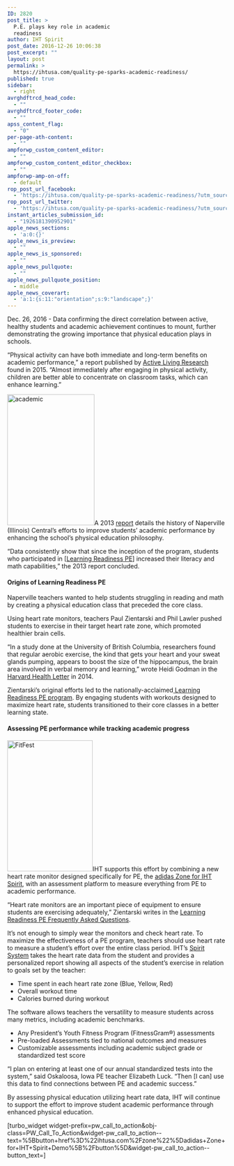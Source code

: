 ```yaml
---
ID: 2820
post_title: >
  P.E. plays key role in academic
  readiness
author: IHT Spirit
post_date: 2016-12-26 10:06:38
post_excerpt: ""
layout: post
permalink: >
  https://ihtusa.com/quality-pe-sparks-academic-readiness/
published: true
sidebar:
  - right
avrghdftrcd_head_code:
  - ""
avrghdftrcd_footer_code:
  - ""
apss_content_flag:
  - "0"
per-page-ath-content:
  - ""
ampforwp_custom_content_editor:
  - ""
ampforwp_custom_content_editor_checkbox:
  - ""
ampforwp-amp-on-off:
  - default
rop_post_url_facebook:
  - 'https://ihtusa.com/quality-pe-sparks-academic-readiness/?utm_source=ReviveOldPost&utm_medium=social&utm_campaign=ReviveOldPost'
rop_post_url_twitter:
  - 'https://ihtusa.com/quality-pe-sparks-academic-readiness/?utm_source=ReviveOldPost&utm_medium=social&utm_campaign=ReviveOldPost'
instant_articles_submission_id:
  - "1926181390952901"
apple_news_sections:
  - 'a:0:{}'
apple_news_is_preview:
  - ""
apple_news_is_sponsored:
  - ""
apple_news_pullquote:
  - ""
apple_news_pullquote_position:
  - middle
apple_news_coverart:
  - 'a:1:{s:11:"orientation";s:9:"landscape";}'
---
```

<span style="font-weight: 400;">Dec. 26, 2016 - </span>Data confirming the direct correlation between active, healthy students and academic achievement continues to mount, further demonstrating the growing importance that physical education plays in schools.

<span style="font-weight: 400;">“Physical activity can have both immediate and long-term benefits on academic performance,” a report published by </span><a href="http://activelivingresearch.org/sites/default/files/ALR_Brief_ActiveEducation_Jan2015.pdf"><span style="font-weight: 400;">Active Living Research</span></a><span style="font-weight: 400;"> found in 2015. “Almost immediately after engaging in physical activity, children are better able to concentrate on classroom tasks, which can enhance learning.”</span><!--more-->

<span style="font-weight: 400;"><a href="https://ihtusa.com/wp-content/uploads/2016/12/Hewitt-0429.jpg"><img class="alignright wp-image-2821 size-medium" src="https://ihtusa.com/wp-content/uploads/2016/12/Hewitt-0429-200x300.jpg" alt="academic" width="200" height="300" /></a>A 2013 </span><a href="http://iphionline.org/pdf/P.E._Case_Study_Naperville.pdf"><span style="font-weight: 400;">report</span></a><span style="font-weight: 400;"> details the history of Naperville (Illinois) Central’s efforts to improve students’ academic performance by enhancing the school’s physical education philosophy.</span>

<span style="font-weight: 400;">“Data consistently show that since the inception of the program, students who participated in [</span><a href="http://www.learningreadinesspe.com/"><span style="font-weight: 400;">Learning Readiness PE</span></a><span style="font-weight: 400;">] increased their literacy and math capabilities,” the 2013 report concluded.</span>
<h4>Origins of Learning Readiness PE</h4>
<span style="font-weight: 400;">Naperville teachers wanted to help students struggling in reading and math by creating a physical education class that preceded the core class. </span>

<span style="font-weight: 400;">Using heart rate monitors, teachers Paul Zientarski and Phil Lawler pushed students to exercise in their target heart rate zone, which promoted healthier brain cells.</span>

<span style="font-weight: 400;">“In a study done at the University of British Columbia, researchers found that regular aerobic exercise, the kind that gets your heart and your sweat glands pumping, appears to boost the size of the hippocampus, the brain area involved in verbal memory and learning,” wrote Heidi Godman in the </span><a href="http://www.health.harvard.edu/blog/regular-exercise-changes-brain-improve-memory-thinking-skills-201404097110"><span style="font-weight: 400;">Harvard Health Letter</span></a><span style="font-weight: 400;"> in 2014.</span>

<span style="font-weight: 400;">Zientarski’s original efforts led to the nationally-acclaimed</span><a href="http://www.learningreadinesspe.com/"><span style="font-weight: 400;"> Learning Readiness PE program</span></a><span style="font-weight: 400;">. By engaging students with workouts designed to maximize heart rate, students transitioned to their core classes in a better learning state.</span>
<h4>Assessing PE performance while tracking academic progress</h4>
<span style="font-weight: 400;"><a href="https://ihtusa.com/wp-content/uploads/2016/12/2016-12-11_0854web.jpg"><img class="size-medium wp-image-2801 alignleft" src="https://ihtusa.com/wp-content/uploads/2016/12/2016-12-11_0854web-196x300.jpg" alt="FitFest" width="196" height="300" /></a>IHT supports this effort by combining a new heart rate monitor designed specifically for PE, the <a href="http://ihtusa.com/zone" target="_blank" rel="noopener noreferrer">adidas Zone for IHT Spirit</a>, with an assessment platform to measure everything from PE to academic performance.</span>

<span style="font-weight: 400;">“Heart rate monitors are an important piece of equipment to ensure students are exercising adequately,” Zientarski writes in the </span><a href="http://www.learningreadinesspe.com/"><span style="font-weight: 400;">Learning Readiness PE Frequently Asked Questions</span></a><span style="font-weight: 400;">.</span>

<span style="font-weight: 400;">It’s not enough to simply wear the monitors and check heart rate. To maximize the effectiveness of a PE program, teachers should use heart rate to measure a student’s effort over the entire class period. IHT’s <a href="http://ihtusa.com/spirit-system" target="_blank" rel="noopener noreferrer">Spirit System</a> takes the heart rate data from the student and provides a personalized report showing all aspects of the student’s exercise in relation to goals set by the teacher:</span>
<ul>
 	<li style="font-weight: 400;"><span style="font-weight: 400;">Time spent in each heart rate zone (Blue, Yellow, Red)</span></li>
 	<li style="font-weight: 400;"><span style="font-weight: 400;">Overall workout time</span></li>
 	<li style="font-weight: 400;"><span style="font-weight: 400;">Calories burned during workout</span></li>
</ul>
<span style="font-weight: 400;">The software allows teachers the versatility to measure students across many metrics, including academic benchmarks. </span>
<ul>
 	<li style="font-weight: 400;"><span style="font-weight: 400;">Any President’s Youth Fitness Program (FitnessGram®) assessments</span></li>
 	<li style="font-weight: 400;"><span style="font-weight: 400;">Pre-loaded Assessments tied to national outcomes and measures</span></li>
 	<li style="font-weight: 400;"><span style="font-weight: 400;">Customizable assessments including academic subject grade or standardized test score</span></li>
</ul>
<span style="font-weight: 400;">“I plan on entering at least one of our annual standardized tests into the system,” said Oskaloosa, Iowa PE teacher Elizabeth Luck. “Then [I can] use this data to find connections between PE and academic success.”</span>

<span style="font-weight: 400;">By assessing physical education utilizing heart rate data, IHT will continue to support the effort to improve student academic performance through enhanced physical education.</span>

[turbo_widget widget-prefix=pw_call_to_action&obj-class=PW_Call_To_Action&widget-pw_call_to_action--text=%5Bbutton+href%3D%22ihtusa.com%2Fzone%22%5Dadidas+Zone+for+IHT+Spirit+Demo%5B%2Fbutton%5D&widget-pw_call_to_action--button_text=]